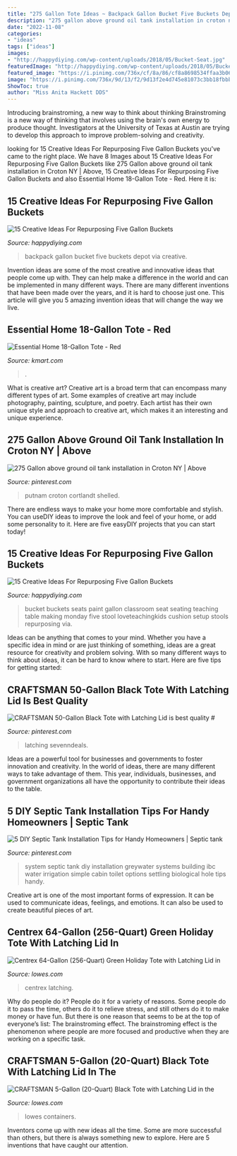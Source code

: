 ```yaml
---
title: "275 Gallon Tote Ideas ~ Backpack Gallon Bucket Five Buckets Depot Via Creative"
description: "275 gallon above ground oil tank installation in croton ny"
date: "2022-11-08"
categories:
- "ideas"
tags: ["ideas"]
images:
- "http://happydiying.com/wp-content/uploads/2018/05/Bucket-Seat.jpg"
featuredImage: "http://happydiying.com/wp-content/uploads/2018/05/Bucket-Backpack.jpg"
featured_image: "https://i.pinimg.com/736x/cf/8a/86/cf8a8698534ffaa3b0630e2dd42353f1--septic-tank-installation-irrigation-systems.jpg"
image: "https://i.pinimg.com/736x/9d/13/f2/9d13f2e4d745e81073c3bb18fbbb7ae8.jpg"
ShowToc: true
author: "Miss Anita Hackett DDS"
---
```



Introducing brainstroming, a new way to think about thinking
Brainstroming is a new way of thinking that involves using the brain's own energy to produce thought. Investigators at the University of Texas at Austin are trying to develop this approach to improve problem-solving and creativity.

	

		
looking for 15 Creative Ideas For Repurposing Five Gallon Buckets you've came to the right place. We have 8 Images about 15 Creative Ideas For Repurposing Five Gallon Buckets like 275 Gallon above ground oil tank installation in Croton NY | Above, 15 Creative Ideas For Repurposing Five Gallon Buckets and also Essential Home 18-Gallon Tote - Red. Here it is:
		
    
## 15 Creative Ideas For Repurposing Five Gallon Buckets

<img loading=lazy src="http://happydiying.com/wp-content/uploads/2018/05/Bucket-Backpack.jpg" onerror="this.onerror=null;this.src='https://tse3.mm.bing.net/th?id=OIP.rPKCzld_-Sso9-lliwwApQHaLU&amp;pid=15.1';" alt="15 Creative Ideas For Repurposing Five Gallon Buckets">

_Source: happydiying.com_

>backpack gallon bucket five buckets depot via creative. 

	

Invention ideas are some of the most creative and innovative ideas that people come up with. They can help make a difference in the world and can be implemented in many different ways. There are many different inventions that have been made over the years, and it is hard to choose just one. This article will give you 5 amazing invention ideas that will change the way we live.

    
## Essential Home 18-Gallon Tote - Red

<img loading=lazy src="https://c.shld.net/rpx/i/s/i/spin/10034720/prod_1759468512??hei=64&amp;wid=64&amp;qlt=50" onerror="this.onerror=null;this.src='https://tse3.mm.bing.net/th?id=OIP.K-3S-e7o9MmcJSj18n8wCQHaHa&amp;pid=15.1';" alt="Essential Home 18-Gallon Tote - Red">

_Source: kmart.com_

>. 

	

What is creative art?
Creative art is a broad term that can encompass many different types of art. Some examples of creative art may include photography, painting, sculpture, and poetry. Each artist has their own unique style and approach to creative art, which makes it an interesting and unique experience.

    
## 275 Gallon Above Ground Oil Tank Installation In Croton NY | Above

<img loading=lazy src="https://s-media-cache-ak0.pinimg.com/736x/20/80/73/20807332ae3ab8f9e2ad76f67900c83b.jpg" onerror="this.onerror=null;this.src='https://tse4.mm.bing.net/th?id=OIP.pmEp0N9In_owZlGn10tnDwHaFj&amp;pid=15.1';" alt="275 Gallon above ground oil tank installation in Croton NY | Above">

_Source: pinterest.com_

>putnam croton cortlandt shelled. 

	

There are endless ways to make your home more comfortable and stylish. You can useDIY ideas to improve the look and feel of your home, or add some personality to it. Here are five easyDIY projects that you can start today!

    
## 15 Creative Ideas For Repurposing Five Gallon Buckets

<img loading=lazy src="http://happydiying.com/wp-content/uploads/2018/05/Bucket-Seat.jpg" onerror="this.onerror=null;this.src='https://tse4.mm.bing.net/th?id=OIP.GjXXSLHHp-8-4KMh_w0eBAHaKi&amp;pid=15.1';" alt="15 Creative Ideas For Repurposing Five Gallon Buckets">

_Source: happydiying.com_

>bucket buckets seats paint gallon classroom seat seating teaching table making monday five stool loveteachingkids cushion setup stools repurposing via. 

	

Ideas can be anything that comes to your mind. Whether you have a specific idea in mind or are just thinking of something, ideas are a great resource for creativity and problem solving. With so many different ways to think about ideas, it can be hard to know where to start. Here are five tips for getting started: 

    
## CRAFTSMAN 50-Gallon Black Tote With Latching Lid Is Best Quality #

<img loading=lazy src="https://i.pinimg.com/736x/9d/13/f2/9d13f2e4d745e81073c3bb18fbbb7ae8.jpg" onerror="this.onerror=null;this.src='https://tse2.mm.bing.net/th?id=OIP.Nxv50n_NDVN17Aaz5ds9NwHaHa&amp;pid=15.1';" alt="CRAFTSMAN 50-Gallon Black Tote with Latching Lid is best quality #">

_Source: pinterest.com_

>latching sevenndeals. 

	

Ideas are a powerful tool for businesses and governments to foster innovation and creativity. In the world of ideas, there are many different ways to take advantage of them. This year, individuals, businesses, and government organizations all have the opportunity to contribute their ideas to the table.

    
## 5 DIY Septic Tank Installation Tips For Handy Homeowners | Septic Tank

<img loading=lazy src="https://i.pinimg.com/736x/cf/8a/86/cf8a8698534ffaa3b0630e2dd42353f1--septic-tank-installation-irrigation-systems.jpg" onerror="this.onerror=null;this.src='https://tse1.mm.bing.net/th?id=OIP.yp5O_erMNUHEwvwQ4UlLtwHaFj&amp;pid=15.1';" alt="5 DIY Septic Tank Installation Tips for Handy Homeowners | Septic tank">

_Source: pinterest.com_

>system septic tank diy installation greywater systems building ibc water irrigation simple cabin toilet options settling biological hole tips handy. 

	

Creative art is one of the most important forms of expression. It can be used to communicate ideas, feelings, and emotions. It can also be used to create beautiful pieces of art.

    
## Centrex 64-Gallon (256-Quart) Green Holiday Tote With Latching Lid In

<img loading=lazy src="http://mobileimages.lowes.com/productimages/360b8fb0-5a29-4c96-8739-d5595666a309/10398075.jpg?size=pdhi" onerror="this.onerror=null;this.src='https://tse1.mm.bing.net/th?id=OIP.tZkG1fhCHR1kq5Pou43TyQHaHa&amp;pid=15.1';" alt="Centrex 64-Gallon (256-Quart) Green Holiday Tote with Latching Lid in">

_Source: lowes.com_

>centrex latching. 

	

Why do people do it?
People do it for a variety of reasons. Some people do it to pass the time, others do it to relieve stress, and still others do it to make money or have fun. But there is one reason that seems to be at the top of everyone’s list: The brainstroming effect. The brainstroming effect is the phenomenon where people are more focused and productive when they are working on a specific task.

    
## CRAFTSMAN 5-Gallon (20-Quart) Black Tote With Latching Lid In The

<img loading=lazy src="https://mobileimages.lowes.com/product/converted/847170/847170002324xl.jpg" onerror="this.onerror=null;this.src='https://tse1.mm.bing.net/th?id=OIP.NaHyLRyH6HDLqU45r1BemgHaHa&amp;pid=15.1';" alt="CRAFTSMAN 5-Gallon (20-Quart) Black Tote with Latching Lid in the">

_Source: lowes.com_

>lowes containers. 

	

Inventors come up with new ideas all the time. Some are more successful than others, but there is always something new to explore. Here are 5 inventions that have caught our attention.

